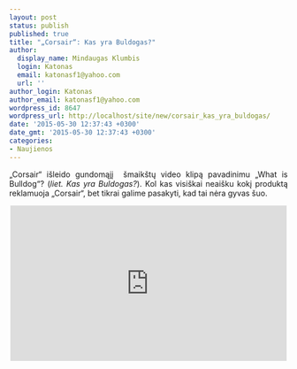 ```yaml
---
layout: post
status: publish
published: true
title: "„Corsair“: Kas yra Buldogas?"
author:
  display_name: Mindaugas Klumbis
  login: Katonas
  email: katonasf1@yahoo.com
  url: ''
author_login: Katonas
author_email: katonasf1@yahoo.com
wordpress_id: 8647
wordpress_url: http://localhost/site/new/corsair_kas_yra_buldogas/
date: '2015-05-30 12:37:43 +0300'
date_gmt: '2015-05-30 12:37:43 +0300'
categories:
- Naujienos
---
```

<p style="text-align: justify;">
	&bdquo;Corsair&ldquo; i&scaron;leido gundomąjį &nbsp;&scaron;maik&scaron;tų video klipą pavadinimu &bdquo;What is Bulldog&ldquo;? (<em>liet. Kas yra Buldogas?</em>). Kol kas visi&scaron;kai neai&scaron;ku kokį produktą reklamuoja &bdquo;Corsair&ldquo;, bet tikrai galime pasakyti, kad tai nėra gyvas &scaron;uo.&nbsp;</p>
<p style="text-align: center;">
	<iframe allowfullscreen="" frameborder="0" height="281" src="https://www.youtube.com/embed/7L0vdVxrfUI" width="500"></iframe></p>
